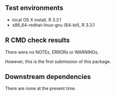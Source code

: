 ## Test environments
* local OS X install, R 3.3.1
* x86_64-redhat-linux-gnu (64-bit), R 3.3.1

## R CMD check results
There were no NOTEs, ERRORs or WARNINGs. 

However, this is the first submission of this package.

## Downstream dependencies
There are none at the present time.